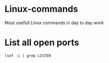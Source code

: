# Linux-commands
Most usefull Linux commands in day to day work

# List all open ports
``` lsof -i | grep LISTEN ```




